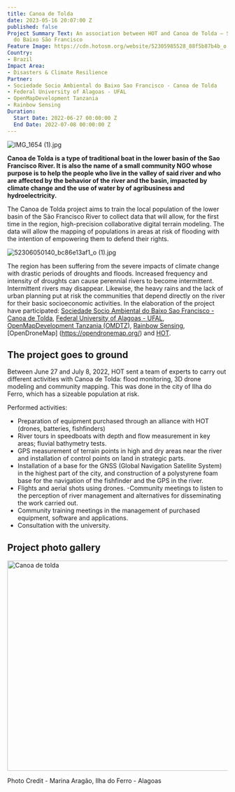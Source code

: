 ```yaml
---
title: Canoa de Tolda
date: 2023-05-16 20:07:00 Z
published: false
Project Summary Text: An association between HOT and Canoa de Tolda – Sociedade Socioambiental
  do Baixo São Francisco
Feature Image: https://cdn.hotosm.org/website/52305985528_88f5b87b4b_o.jpg
Country:
- Brazil
Impact Area:
- Disasters & Climate Resilience
Partner:
- Sociedade Socio Ambiental do Baixo Sao Francisco - Canoa de Tolda
- Federal University of Alagoas - UFAL
- OpenMapDevelopment Tanzania
- Rainbow Sensing
Duration:
  Start Date: 2022-06-27 00:00:00 Z
  End Date: 2022-07-08 00:00:00 Z
---
```


![IMG_1654 (1).jpg](https://cdn.hotosm.org/website/IMG_1654+(1).jpg)

**Canoa de Tolda is a type of traditional boat in the lower basin of the Sao Francisco River. It is also the name of a small community NGO whose purpose is to help the people who live in the valley of said river and who are affected by the behavior of the river and the basin, impacted by climate change and the use of water by of agribusiness and hydroelectricity.**

The Canoa de Tolda project aims to train the local population of the lower basin of the São Francisco River to collect data that will allow, for the first time in the region, high-precision collaborative digital terrain modeling. The data will allow the mapping of populations in areas at risk of flooding with the intention of empowering them to defend their rights.

![52306050140_bc86e13af1_o (1).jpg](https://cdn.hotosm.org/website/52306050140_bc86e13af1_o+(1).jpg)

The region has been suffering from the severe impacts of climate change with drastic periods of droughts and floods. Increased frequency and intensity of droughts can cause perennial rivers to become intermittent. Intermittent rivers may disappear. Likewise, the heavy rains and the lack of urban planning put at risk the communities that depend directly on the river for their basic socioeconomic activities.
In the elaboration of the project have participated: [Sociedade Socio Ambiental do Baixo Sao Francisco - Canoa de Tolda](https://canoadetolda.org.br/), [Federal University of Alagoas - UFAL](https://ufal.br/), [OpenMapDevelopment Tanzania (OMDTZ)](https://www.omdtz.or.tz/), [Rainbow Sensing](https://rainbowsensing.com/),  [OpenDroneMap] (https://opendronemap.org/) and [HOT](https://www.hotosm.org/).

## The project goes to ground

Between June 27 and July 8, 2022, HOT sent a team of experts to carry out different activities with Canoa de Tolda: flood monitoring, 3D drone modeling and community mapping. This was done in the city of Ilha do Ferro, which has a sizeable population at risk.

Performed activities:

* Preparation of equipment purchased through an alliance with HOT (drones, batteries, fishfinders)
* River tours in speedboats with depth and flow measurement in key areas; fluvial bathymetry tests.
* GPS measurement of terrain points in high and dry areas near the river and installation of control points on land in strategic parts.
* Installation of a base for the GNSS (Global Navigation Satellite System) in the highest part of the city, and construction of a polystyrene foam base for the navigation of the fishfinder and the GPS in the river.
* Flights and aerial shots using drones. -Community meetings to listen to the perception of river management and alternatives for disseminating the work carried out.
* Community training meetings in the management of purchased equipment, software and applications.
* Consultation with the university.

## Project photo gallery
<a data-flickr-embed="true" data-header="true" data-footer="true" href="https://www.flickr.com/photos/hotosm/albums/72177720301505895" title="Canoa de tolda"><img src="https://live.staticflickr.com/65535/52306048310_9970498f24_z.jpg" width="640" height="480" alt="Canoa de tolda"></a><script async src="//embedr.flickr.com/assets/client-code.js" charset="utf-8"></script>

Photo Credit - Marina Aragão, Ilha do Ferro - Alagoas